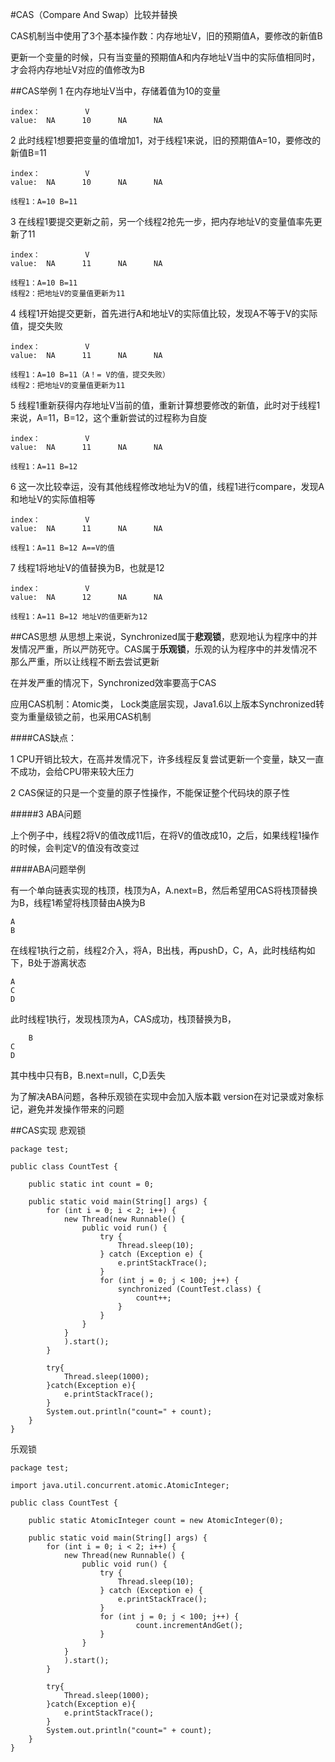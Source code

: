 #CAS（Compare And Swap）比较并替换

CAS机制当中使用了3个基本操作数：内存地址V，旧的预期值A，要修改的新值B

更新一个变量的时候，只有当变量的预期值A和内存地址V当中的实际值相同时，才会将内存地址V对应的值修改为B

##CAS举例
1 在内存地址V当中，存储着值为10的变量

	index：			V				
	value:	NA		10		NA		NA

2 此时线程1想要把变量的值增加1，对于线程1来说，旧的预期值A=10，要修改的新值B=11
	
	index：			V				
	value:	NA		10		NA		NA

	线程1：A=10 B=11

3 在线程1要提交更新之前，另一个线程2抢先一步，把内存地址V的变量值率先更新了11
	
	index：			V				
	value:	NA		11		NA		NA

	线程1：A=10 B=11
	线程2：把地址V的变量值更新为11

4 线程1开始提交更新，首先进行A和地址V的实际值比较，发现A不等于V的实际值，提交失败

	index：			V				
	value:	NA		11		NA		NA

	线程1：A=10 B=11（A！= V的值，提交失败）
	线程2：把地址V的变量值更新为11

5 线程1重新获得内存地址V当前的值，重新计算想要修改的新值，此时对于线程1来说，A=11，B=12，这个重新尝试的过程称为自旋

	index：			V				
	value:	NA		11		NA		NA

	线程1：A=11 B=12

6 这一次比较幸运，没有其他线程修改地址为V的值，线程1进行compare，发现A和地址V的实际值相等
	
	index：			V				
	value:	NA		11		NA		NA

	线程1：A=11 B=12 A==V的值

7 线程1将地址V的值替换为B，也就是12
	
	index：			V				
	value:	NA		12		NA		NA

	线程1：A=11 B=12 地址V的值更新为12

##CAS思想
从思想上来说，Synchronized属于**悲观锁**，悲观地认为程序中的并发情况严重，所以严防死守。CAS属于**乐观锁**，乐观的认为程序中的并发情况不那么严重，所以让线程不断去尝试更新

在并发严重的情况下，Synchronized效率要高于CAS

应用CAS机制：Atomic类， Lock类底层实现，Java1.6以上版本Synchronized转变为重量级锁之前，也采用CAS机制

####CAS缺点：

1 CPU开销比较大，在高并发情况下，许多线程反复尝试更新一个变量，缺又一直不成功，会给CPU带来较大压力

2 CAS保证的只是一个变量的原子性操作，不能保证整个代码块的原子性

#####3 ABA问题

上个例子中，线程2将V的值改成11后，在将V的值改成10，之后，如果线程1操作的时候，会判定V的值没有改变过

####ABA问题举例

有一个单向链表实现的栈顶，栈顶为A，A.next=B，然后希望用CAS将栈顶替换为B，线程1希望将栈顶替由A换为B

	A
	B

在线程1执行之前，线程2介入，将A，B出栈，再pushD，C，A，此时栈结构如下，B处于游离状态
	
	A
	C
	D

此时线程1执行，发现栈顶为A，CAS成功，栈顶替换为B，
		
		B
	C
	D

其中栈中只有B，B.next=null，C,D丢失

为了解决ABA问题，各种乐观锁在实现中会加入版本戳 version在对记录或对象标记，避免并发操作带来的问题

##CAS实现
悲观锁

	package test;

	public class CountTest {
	
		public static int count = 0;
	
		public static void main(String[] args) {
			for (int i = 0; i < 2; i++) {
				new Thread(new Runnable() {
					public void run() {
						try {
							Thread.sleep(10);
						} catch (Exception e) {
							e.printStackTrace();
						}
						for (int j = 0; j < 100; j++) {
							synchronized (CountTest.class) {
								count++;
							}
						}
					}
				}
				).start();
			}
			
			try{
				Thread.sleep(1000);
			}catch(Exception e){
				e.printStackTrace();
			}
			System.out.println("count=" + count);
		}
	}

乐观锁
	
	package test;

	import java.util.concurrent.atomic.AtomicInteger;
	
	public class CountTest {
	
		public static AtomicInteger count = new AtomicInteger(0);
	
		public static void main(String[] args) {
			for (int i = 0; i < 2; i++) {
				new Thread(new Runnable() {
					public void run() {
						try {
							Thread.sleep(10);
						} catch (Exception e) {
							e.printStackTrace();
						}
						for (int j = 0; j < 100; j++) {
								count.incrementAndGet();
						}
					}
				}
				).start();
			}
			
			try{
				Thread.sleep(1000);
			}catch(Exception e){
				e.printStackTrace();
			}
			System.out.println("count=" + count);
		}
	}
	




